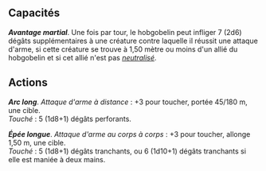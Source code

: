 ## Capacités
_**Avantage martial**_. Une fois par tour, le hobgobelin peut infliger 7 (2d6) dégâts supplémentaires à une créature contre laquelle il réussit une attaque d'arme, si cette créature se trouve à 1,50 mètre ou moins d'un allié du hobgobelin et si cet allié n'est pas [_neutralisé_](/gerer-la-sante-du-personnage/#neutralise).

## Actions
_**Arc long**_. _Attaque d'arme à distance_ : +3 pour toucher, portée 45/180 m, une cible.  
_Touché_ : 5 (1d8+1) dégâts perforants.

_**Épée longue**_. _Attaque d'arme au corps à corps_ : +3 pour toucher, allonge 1,50 m, une cible.  
_Touché_ : 5 (1d8+1) dégâts tranchants, ou 6 (1d10+1) dégâts tranchants si elle est maniée à deux mains.
